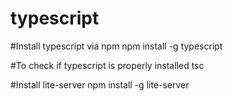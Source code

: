 # typescript

#Install typescript via npm
npm install -g typescript

#To check if typescript is properly installed
tsc

#Install lite-server 
npm install -g lite-server
